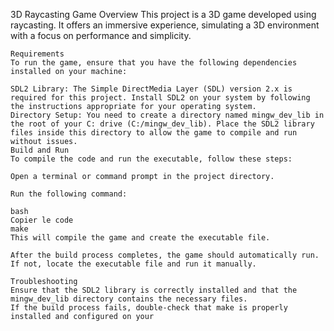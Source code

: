3D Raycasting Game
    Overview
    This project is a 3D game developed using raycasting. It offers an immersive experience, simulating a 3D environment with a focus on performance and simplicity.

    Requirements
    To run the game, ensure that you have the following dependencies installed on your machine:

    SDL2 Library: The Simple DirectMedia Layer (SDL) version 2.x is required for this project. Install SDL2 on your system by following the instructions appropriate for your operating system.
    Directory Setup: You need to create a directory named mingw_dev_lib in the root of your C: drive (C:/mingw_dev_lib). Place the SDL2 library files inside this directory to allow the game to compile and run without issues.
    Build and Run
    To compile the code and run the executable, follow these steps:

    Open a terminal or command prompt in the project directory.

    Run the following command:

    bash
    Copier le code
    make
    This will compile the game and create the executable file.

    After the build process completes, the game should automatically run. If not, locate the executable file and run it manually.

    Troubleshooting
    Ensure that the SDL2 library is correctly installed and that the mingw_dev_lib directory contains the necessary files.
    If the build process fails, double-check that make is properly installed and configured on your

